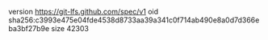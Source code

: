 version https://git-lfs.github.com/spec/v1
oid sha256:c3993e475e04fde4538d8733aa39a341c0f714ab490e8a0d7d366eba3bf27b9e
size 42303
